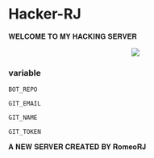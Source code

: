 # Hacker-RJ
 𝐖𝐄𝐋𝐂𝐎𝐌𝐄 𝐓𝐎 𝐌𝐘 𝐇𝐀𝐂𝐊𝐈𝐍𝐆 𝐒𝐄𝐑𝐕𝐄𝐑

<p align="center"><a href="https://t.me/Romeoooraj143"><img src="https://telegra.ph/file/603f08f3ddd590395485a.jpg"></a></p>

### variable 

``BOT_REPO``

``GIT_EMAIL``

``GIT_NAME``

``GIT_TOKEN``


𝐀 𝐍𝐄𝐖 𝐒𝐄𝐑𝐕𝐄𝐑 𝐂𝐑𝐄𝐀𝐓𝐄𝐃 𝐁𝐘 𝐑𝐨𝐦𝐞𝐨𝐑𝐉
